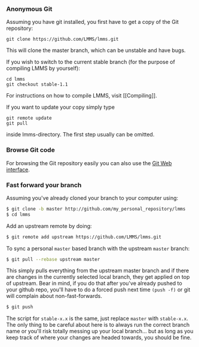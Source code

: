 ### Anonymous Git

Assuming you have git installed, you first have to get a copy of the Git
repository:

	git clone https://github.com/LMMS/lmms.git

This will clone the master branch, which can be unstable and have bugs.

If you wish to switch to the current stable branch (for the purpose of compiling LMMS by yourself):

	cd lmms
	git checkout stable-1.1

For instructions on how to compile LMMS, visit [[Compiling]].

If you want to update your copy simply type

	git remote update
	git pull

inside lmms-directory. The first step usually can be omitted.

### Browse Git code

For browsing the Git repository easily you can also use the [Git Web
interface](https://github.com/LMMS/lmms).


### Fast forward your branch

Assuming you've already cloned your branch to your computer using:

```bash
$ git clone -b master http://github.com/my_personal_repository/lmms
$ cd lmms
```

Add an upstream remote by doing:

```bash
$ git remote add upstream https://github.com/LMMS/lmms.git
```

To sync a personal `master` based branch with the upstream `master` branch:

```bash
$ git pull --rebase upstream master
```

This simply pulls everything from the upstream master branch and if there
are changes in the currently selected local branch, they get applied on
top of upstream. Bear in mind, if you do that after you've already
pushed to your github repo, you'll have to do a forced push next time
`(push -f)` or git will complain about non-fast-forwards.

```bash
$ git push
```

The script for `stable-x.x` is the same, just replace `master` with
`stable-x.x`. The only thing to be careful about here is to always run the
correct branch name or you'll risk totally messing up your local branch...
but as long as you keep track of where your changes are headed towards,
you should be fine.